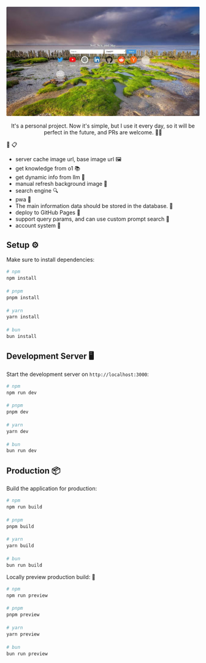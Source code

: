 ![Alt Text](assets/preview.jpg) 
<div align="center">
<p> It's a personal project. Now it's simple, but I use it every day, so it will be perfect in the future, and PRs are welcome. 💪✨
</p>

</div>

 📋

- server cache image url, base image url 🖼️
- get knowledge from o1 📚
- get dynamic info from llm 🤖
- manual refresh background image 🔄
- search engine 🔍
- pwa 📱
- The main information data should be stored in the database. 💾
- deploy to GitHub Pages 🚀
- support query params, and can use custom prompt search 🔧
- account system 🔑

## Setup ⚙️

Make sure to install dependencies:

```bash
# npm
npm install

# pnpm
pnpm install

# yarn
yarn install

# bun
bun install
```

## Development Server 🖥️

Start the development server on `http://localhost:3000`:

```bash
# npm
npm run dev

# pnpm
pnpm dev

# yarn
yarn dev

# bun
bun run dev
```

## Production 📦

Build the application for production:

```bash
# npm
npm run build

# pnpm
pnpm build

# yarn
yarn build

# bun
bun run build
```

Locally preview production build: 👀

```bash
# npm
npm run preview

# pnpm
pnpm preview

# yarn
yarn preview

# bun
bun run preview
```
